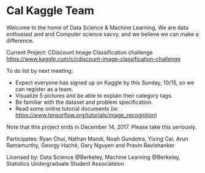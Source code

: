 # Cal Kaggle Team

Welcome to the home of Data Science & Machine Learning. We are data enthusiast and and Computer science savvy, and we believe we can make a difference.

Current Project: CDiscount Image Classification challenge  https://www.kaggle.com/c/cdiscount-image-classification-challenge

To do list by next meeting:
- Expect everyone has signed up on Kaggle by this Sunday, 10/15, so we can register as a team.
- Visualize 5 pictures and be able to explain their category tags.
- Be familiar with the dataset and problem specification.
- Read some online tutorial documents (ie: https://www.tensorflow.org/tutorials/image_recognition) 

Note that this project ends in December 14, 2017. Please take this seriously.

Participates: Ryan Chui, Nathan Mandi, Noah Gundotra, Yixing Cai, Arun Ramamurthy, Georgy Haché, Gary Nguyen and Pravin Ravishanker

Licensed by: Data Science @Berkeley, Machine Learning @Berkeley, Statistics Undergraduate Student Associateion
 
